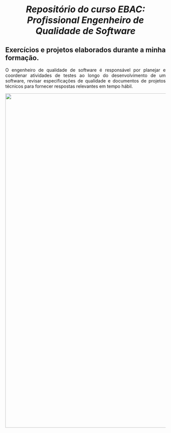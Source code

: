 <span align="center">

#  *Repositório do curso EBAC: Profissional Engenheiro de Qualidade de Software*

</span>

<span align="justify">

## Exercícios e projetos elaborados durante a minha formação.

O engenheiro de qualidade de software é responsável por planejar e coordenar atividades de testes ao longo do desenvolvimento de um software, revisar especificações de qualidade e documentos de projetos técnicos para fornecer respostas relevantes em tempo hábil.


</span>

<div align="center">
<img src="https://user-images.githubusercontent.com/111321791/208245020-ca20f8a1-0838-455d-8a01-f0101e3d3ec5.PNG" width="1050px" />
</div>

